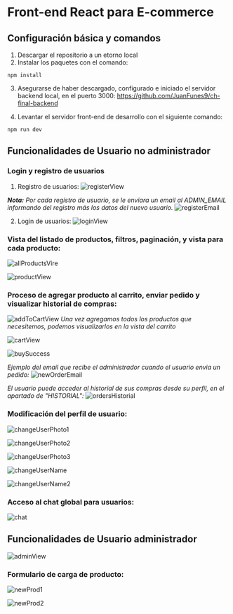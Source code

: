 # Front-end React para E-commerce

## Configuración básica y comandos
1. Descargar el repositorio a un etorno local
2. Instalar los paquetes con el comando:
~~~
npm install
~~~

3. Asegurarse de haber descargado, configurado e iniciado el servidor backend local, en el puerto 3000: https://github.com/JuanFunes9/ch-final-backend

4. Levantar el servidor front-end de desarrollo con el siguiente comando:
~~~
npm run dev
~~~

## Funcionalidades de Usuario no administrador

### Login y registro de usuarios

1. Registro de usuarios:
![registerView](/readmeImages/registerView.png)

***Nota:*** *Por cada registro de usuario, se le enviara un email al ADMIN_EMAIL informando del registro más los datos del nuevo usuario.*
![registerEmail](/readmeImages/registerEmail.png)

2. Login de usuarios:
![loginView](/readmeImages/loginView.png)

### Vista del listado de productos, filtros, paginación, y vista para cada producto:
![allProductsVire](/readmeImages/allProductsView.png)

![productView](/readmeImages/productView.png)

### Proceso de agregar producto al carrito, enviar pedido y visualizar historial de compras:
![addToCartView](/readmeImages/addToCartView.png)
*Una vez agregamos todos los productos que necesitemos, podemos visualizarlos en la vista del carrito*

![cartView](/readmeImages/cartView.png)

![buySuccess](/readmeImages/buySuccess.png)

*Ejemplo del email que recibe el administrador cuando el usuario envia un pedido:*
![newOrderEmail](/readmeImages/newOrderEmail.png)

*El usuario puede acceder al historial de sus compras desde su perfil, en el apartado de "HISTORIAL":*
![ordersHistorial](/readmeImages/ordersHistorial.png)

### Modificación del perfil de usuario:
![changeUserPhoto1](/readmeImages/changeUserPhoto1.png)

![changeUserPhoto2](/readmeImages/changeUserPhoto2.png)

![changeUserPhoto3](/readmeImages/changeUserPhoto3.png)

![changeUserName](/readmeImages/changeUserName.png)

![changeUserName2](/readmeImages/changeUserName2.png)

### Acceso al chat global para usuarios:
![chat](/readmeImages/chat.png)

## Funcionalidades de Usuario administrador
![adminView](/readmeImages/adminView.png)

### Formulario de carga de producto:
![newProd1](/readmeImages/newProd1.png)

![newProd2](/readmeImages/newProd2.png)

